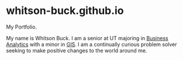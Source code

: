 # whitson-buck.github.io
My Portfolio.

My name is Whitson Buck. I am a senior at UT majoring in [Business Analytics](https://haslam.utk.edu/business-analytics-statistics/) with a minor in [GIS](https://geography.utk.edu/undergraduates/geographic-information-science-and-technology-program/). I am a continually curious problem solver seeking to make positive changes to the world around me.

